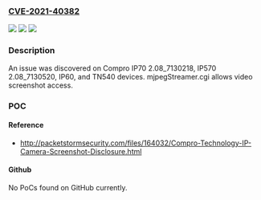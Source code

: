 ### [CVE-2021-40382](https://cve.mitre.org/cgi-bin/cvename.cgi?name=CVE-2021-40382)
![](https://img.shields.io/static/v1?label=Product&message=n%2Fa&color=blue)
![](https://img.shields.io/static/v1?label=Version&message=n%2Fa&color=blue)
![](https://img.shields.io/static/v1?label=Vulnerability&message=n%2Fa&color=brighgreen)

### Description

An issue was discovered on Compro IP70 2.08_7130218, IP570 2.08_7130520, IP60, and TN540 devices. mjpegStreamer.cgi allows video screenshot access.

### POC

#### Reference
- http://packetstormsecurity.com/files/164032/Compro-Technology-IP-Camera-Screenshot-Disclosure.html

#### Github
No PoCs found on GitHub currently.

